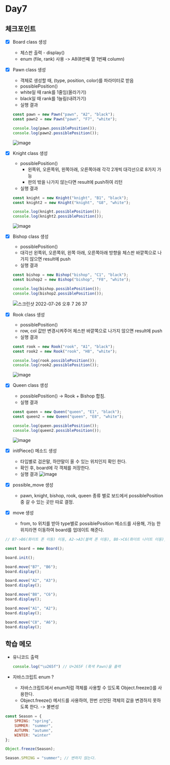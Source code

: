# Day7

## 체크포인트
- [x] Board class 생성
  - 체스판 출력 - display()
  - enum (file, rank) 사용 -> A8(8번째 열 1번쨰 column)

- [x] Pawn class 생성
  - 객체로 생성할 때, (type, position, color)를 파라미터로 받음
  - possiblePosition()
   - white일 때 rank를 1줄임(올라가기)
   - black일 때 rank를 1늘림(내려가기) 
  - 실행 결과
  ```javascript
  const pawn = new Pawn("pawn", "A2", "black");
  const pawn2 = new Pawn("pawn", "F7", "white");

  console.log(pawn.possiblePosition());
  console.log(pawn2.possiblePosition());
  ```
  ![image](https://user-images.githubusercontent.com/64758931/180969573-bb110bfa-9485-4cf3-9872-35cbee732279.png)

- [x] Knight class 생성
  - possiblePosition()
    - 왼쪽위, 오른쪽위, 왼쪽아래, 오른쪽아래 각각 2개씩 대각선으로 8가지 가능
    - 판의 밖을 나가지 않는다면 result에 push하여 리턴
  - 실행 결과
  ```javascript
  const knight = new Knight("knight", "B1", "black");
  const knight2 = new Knight("knight", "G8", "white");

  console.log(knight.possiblePosition());
  console.log(knight2.possiblePosition());
  ```
  ![image](https://user-images.githubusercontent.com/64758931/180969662-24af7bc7-0cb9-4997-b367-62c4e32552f5.png)

- [x] Bishop class 생성
  -  possiblePosition()
   - 대각선 왼쪽위, 오른쪽위, 왼쪽 아래, 오른쪽아래 방향을 체스판 바깥쪽으로 나가지 않으면 result에 push
  -  실행 결과
    ```javascript
    const bishop = new Bishop("bishop", "C1", "black");
    const bishop2 = new Bishop("bishop", "F8", "white");

    console.log(bishop.possiblePosition());
    console.log(bishop2.possiblePosition());

    ``` 
    ![스크린샷 2022-07-26 오후 7 26 37](https://user-images.githubusercontent.com/64758931/180984963-7295255b-4b82-45f9-a30e-b011947f6543.png)

- [x] Rook class 생성
  -  possiblePosition()
   -  row, col 값만 변경시켜주어 체스판 바깥쪽으로 나가지 않으면 result에 push
  -  실행 결과
    ```javascript
    const rook = new Rook("rook", "A1", "black");
    const rook2 = new Rook("rook", "H8", "white");

    console.log(rook.possiblePosition());
    console.log(rook2.possiblePosition());
    ```
    ![image](https://user-images.githubusercontent.com/64758931/180995495-48afabd6-31e3-47d2-b8f8-c3052418fc9d.png)
- [x] Queen class 생성
  -  possiblePosition() -> Rook + Bishop 합침. 
  -  실행 결과
    ```javascript
  const queen = new Queen("queen", "E1", "black");
  const queen2 = new Queen("queen", "E8", "white");

  console.log(queen.possiblePosition());
  console.log(queen2.possiblePosition());
    ```
    ![image](https://user-images.githubusercontent.com/64758931/180998006-4e0017f7-554e-4db4-b54d-9ee949b96120.png)

- [x] initPiece() 메소드 생성
  - 타입별로 검은말, 하얀말이 올 수 있는 위치인지 확인 한다.
  - 확인 후, board에 각 객체를 저장한다. 
  -  실행 결과
  ![image](https://user-images.githubusercontent.com/64758931/181013357-137d53a7-7a45-4f70-bacd-8592c9a9ec88.png)

- [x] possible_move 생성
  -  pawn, knight, bishop, rook, queen 종류 별로 보드에서 possiblePosition 중 갈 수 있는 곳만 따로 결정.

- [x] move 생성
  -   from, to 위치를 받아 type별로 possiblePosition 메소드를 사용해, 가능 한 위치라면 이동하여 board를 업데이트 해준다.

```javascript
// B7->B6(화이트 폰 이동) 이동, A2->A3(블랙 폰 이동), B8->C6(화이트 나이트 이동), A1->A2(블랙 룩 이동), C8->A6(화이트 비숍 이동)

const board = new Board();

board.init();

board.move("B7", "B6");
board.display();

board.move("A2", "A3");
board.display();

board.move("B8", "C6");
board.display();

board.move("A1", "A2");
board.display();

board.move("C8", "A6");
board.display();
```

## 학습 메모

- 유니코드 출력
  ```javascript
  console.log("\u265f") // U+265F (흑색 Pawn)을 출력
  ```

-  자바스크립트 enum ?
   - 자바스크립트에서 enum처럼 객체를 사용할 수 있도록 Object.freeze()를 사용한다. 
   - Object.freeze() 메서드를 사용하여, 한번 선언된 객체의 값을 변경하지 못하도록 한다. -> 불변성
```javascript
const Season = {
    SPRING: "spring",
    SUMMER: "summer",
    AUTUMN: "autumn",
    WINTER: "winter"
};

Object.freeze(Season);

Season.SPRING = "summer"; // 변하지 않는다.
```
